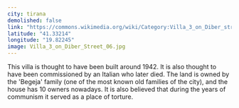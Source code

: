 ```yaml
---
city: tirana
demolished: false
link: "https://commons.wikimedia.org/wiki/Category:Villa_3_on_Diber_street"
latitude: "41.33214"
longitude: "19.82245"
image: Villa_3_on_Diber_Street_06.jpg
---
```

This villa is thought to have been built around 1942. It is also thought to have been commissioned by an Italian who later died. The land is owned by the 'Begeja' family (one of the most known old families of the city), and the house has 10 owners nowadays. It is also believed that during the years of communism it served as a place of torture.